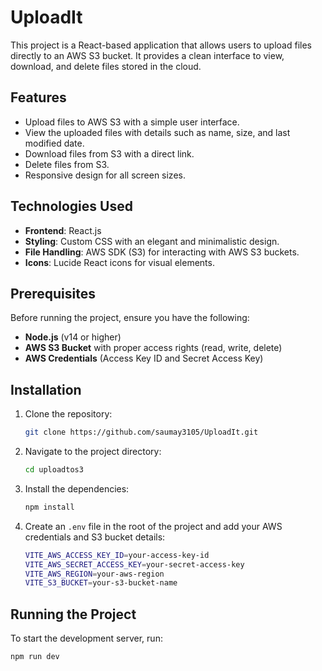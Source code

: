 
# UploadIt

This project is a React-based application that allows users to upload files directly to an AWS S3 bucket. It provides a clean interface to view, download, and delete files stored in the cloud.

## Features

- Upload files to AWS S3 with a simple user interface.
- View the uploaded files with details such as name, size, and last modified date.
- Download files from S3 with a direct link.
- Delete files from S3.
- Responsive design for all screen sizes.

## Technologies Used

- **Frontend**: React.js
- **Styling**: Custom CSS with an elegant and minimalistic design.
- **File Handling**: AWS SDK (S3) for interacting with AWS S3 buckets.
- **Icons**: Lucide React icons for visual elements.

## Prerequisites

Before running the project, ensure you have the following:

- **Node.js** (v14 or higher)
- **AWS S3 Bucket** with proper access rights (read, write, delete)
- **AWS Credentials** (Access Key ID and Secret Access Key)

## Installation

1. Clone the repository:

   ```bash
   git clone https://github.com/saumay3105/UploadIt.git
   ```

2. Navigate to the project directory:

   ```bash
   cd uploadtos3
   ```

3. Install the dependencies:

   ```bash
   npm install
   ```

4. Create an `.env` file in the root of the project and add your AWS credentials and S3 bucket details:

   ```bash
   VITE_AWS_ACCESS_KEY_ID=your-access-key-id
   VITE_AWS_SECRET_ACCESS_KEY=your-secret-access-key
   VITE_AWS_REGION=your-aws-region
   VITE_S3_BUCKET=your-s3-bucket-name
   ```

## Running the Project

To start the development server, run:

```bash
npm run dev
```


